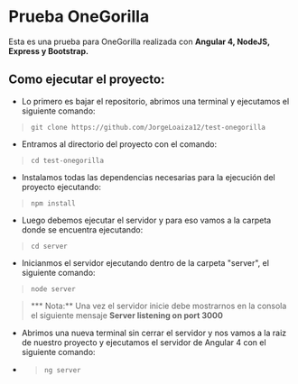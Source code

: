 Prueba OneGorilla
==========
Esta es una prueba para OneGorilla realizada con **Angular 4, NodeJS, Express y Bootstrap.**

Como ejecutar el proyecto:
---------------------------------
+ Lo primero es bajar el repositorio, abrimos una terminal y ejecutamos el siguiente comando:
> `git clone https://github.com/JorgeLoaiza12/test-onegorilla`
+ Entramos al directorio del proyecto con el comando:
> `cd test-onegorilla`
+ Instalamos todas las dependencias necesarias para la ejecución del proyecto ejecutando:
> `npm install`
+ Luego debemos ejecutar el servidor y para eso vamos a la carpeta donde se encuentra ejecutando:
>  `cd server`
+ Inicianmos el servidor ejecutando dentro de la carpeta "server", el siguiente comando:
>  `node server`

> *** Nota:** Una vez el servidor inicie debe mostrarnos en la consola el siguiente mensaje **Server listening on port 3000**

+ Abrimos una nueva terminal sin cerrar el servidor y nos vamos a la raiz de nuestro proyecto y ejecutamos el servidor de Angular 4 con el siguiente comando:
+ >  `ng server`
